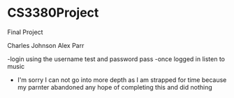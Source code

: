 # CS3380Project
Final Project

Charles Johnson
Alex Parr






-login using the username test and password pass
-once logged in listen to music 

- I'm sorry I can not go into more depth as I am strapped for time because my parnter abandoned any hope of completing this and did nothing
